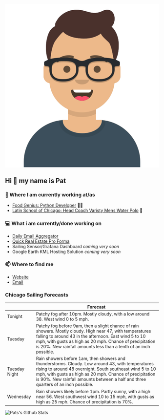 [![Social banner for p-j-falconer](https://raw.githubusercontent.com/P-J-FALCONER/P-J-FALCONER/master/assets/avataaars.svg)](https://patfalconer.com/)
## Hi :wave: my name is Pat

### 💼 Where I am currently working at/as
- [Food Genius: Python Developer](https://getfoodgenius.com/) 🍔🐍
- [Latin School of Chicago: Head Coach Varisty Mens Water Polo](https://www.latinschool.org/) 🤽


### 💻 What i am currently/done working on
 - [Daily Email Aggregator](https://github.com/P-J-FALCONER/dott_daily_mail)
 - [Quick Real Estate Pro Forma](https://github.com/P-J-FALCONER/henry)
 - Sailing Sensor/Grafana Dashboard *coming very soon*
 - Google Earth KML Hosting Solution *coming very soon*

### 📫 Where to find me
 - [Website](https://patfalconer.com/)
 - [Email](mailto:patrick.j.falconer@gmail.com)


### Chicago Sailing Forecasts
|   | Forecast  |
|---|---|
| Tonight | Patchy fog after 10pm. Mostly cloudy, with a low around 38. West wind 0 to 5 mph. |
| Tuesday | Patchy fog before 9am, then a slight chance of rain showers. Mostly cloudy. High near 47, with temperatures falling to around 43 in the afternoon. East wind 5 to 10 mph, with gusts as high as 20 mph. Chance of precipitation is 20%. New rainfall amounts less than a tenth of an inch possible. |
| Tuesday Night | Rain showers before 1am, then showers and thunderstorms. Cloudy. Low around 43, with temperatures rising to around 48 overnight. South southeast wind 5 to 10 mph, with gusts as high as 20 mph. Chance of precipitation is 90%. New rainfall amounts between a half and three quarters of an inch possible. |
| Wednesday | Rain showers likely before 1pm. Partly sunny, with a high near 56. West southwest wind 10 to 15 mph, with gusts as high as 25 mph. Chance of precipitation is 70%. |

![Pats's Github Stats](https://github-readme-stats.vercel.app/api?username=p-j-falconer&show_icons=true&theme=radical)

